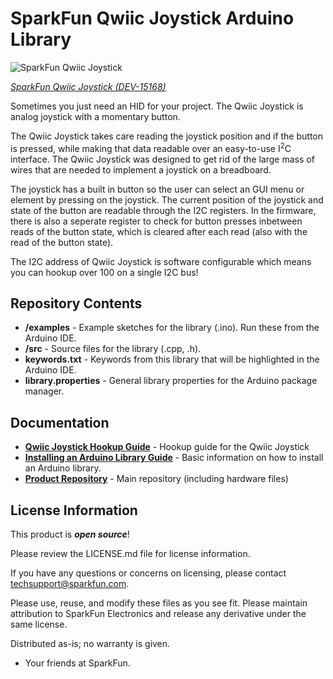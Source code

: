SparkFun Qwiic Joystick Arduino Library
===========================================================

![SparkFun Qwiic Joystick]()

[*SparkFun Qwiic Joystick (DEV-15168)*](https://www.sparkfun.com/products/15168)

Sometimes you just need an HID for your project. The Qwiic Joystick is analog joystick with a momentary button.

The Qwiic Joystick takes care reading the joystick position and if the button is pressed, while making that data readable over an easy-to-use I<sup>2</sup>C interface. The Qwiic Joystick was designed to get rid of the large mass of wires that are needed to implement a joystick on a breadboard.

The joystick has a built in button so the user can select an GUI menu or element by pressing on the joystick. The current position of the joystick and state of the button are readable through the I2C registers. In the firmware, there is also a seperate register to check for button presses inbetween reads of the button state, which is cleared after each read (also with the read of the button state).

The I2C address of Qwiic Joystick is software configurable which means you can hookup over 100 on a single I2C bus!

Repository Contents
-------------------

* **/examples** - Example sketches for the library (.ino). Run these from the Arduino IDE. 
* **/src** - Source files for the library (.cpp, .h).
* **keywords.txt** - Keywords from this library that will be highlighted in the Arduino IDE. 
* **library.properties** - General library properties for the Arduino package manager. 

Documentation
--------------
* **[Qwiic Joystick Hookup Guide](https://learn.sparkfun.com/tutorials/qwiic-joystick-hoookup-guide)** - Hookup guide for the Qwiic Joystick
* **[Installing an Arduino Library Guide](https://learn.sparkfun.com/tutorials/installing-an-arduino-library)** - Basic information on how to install an Arduino library.
* **[Product Repository](https://github.com/sparkfun/Qwiic_Joystick)** - Main repository (including hardware files)

License Information
-------------------

This product is _**open source**_! 

Please review the LICENSE.md file for license information. 

If you have any questions or concerns on licensing, please contact techsupport@sparkfun.com.

Please use, reuse, and modify these files as you see fit. Please maintain attribution to SparkFun Electronics and release any derivative under the same license.

Distributed as-is; no warranty is given.

- Your friends at SparkFun.
